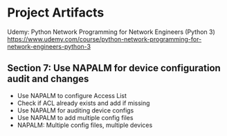 # Project Artifacts
Udemy: Python Network Programming for Network Engineers (Python 3)
https://www.udemy.com/course/python-network-programming-for-network-engineers-python-3

## Section 7: Use NAPALM for device configuration audit and changes
- Use NAPALM to configure Access List
- Check if ACL already exists and add if missing
- Use NAPALM for auditing device configs
- Use NAPALM to add multiple config files
- NAPALM: Multiple config files, multiple devices
